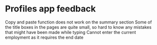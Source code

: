 # Profiles app feedback
Copy and paste function does not work on the summary section
Some of the title boxes in the pages are quite small, so hard to know any mistakes that might have been made while typing
Cannot enter the current employment as it requires  the end date
